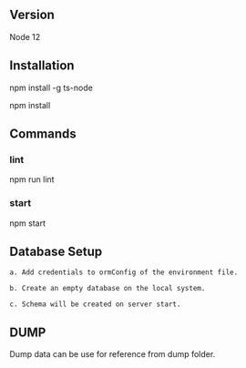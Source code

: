 ## Version 
Node 12

## Installation

npm install -g ts-node

npm install

## Commands 
### lint
npm run lint 

### start
npm start

## Database Setup

	a. Add credentials to ormConfig of the environment file.

	b. Create an empty database on the local system.

	c. Schema will be created on server start.

## DUMP
Dump data can be use for reference from dump folder.
